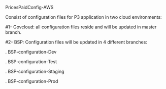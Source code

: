PricesPaidConfig-AWS

Consist of configuration files for P3 application in two cloud environments:

#1- Govcloud: all configuration files reside and will be updated in master branch.

#2- BSP: Configuration files will be updated in 4 different branches:

. BSP-configuration-Dev

. BSP-configuration-Test

. BSP-configuration-Staging

. BSP-configuration-Prod
